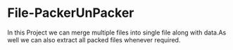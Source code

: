 # File-PackerUnPacker
In this Project we can merge multiple files into single file along with data.As well we can also extract all packed files whenever required.
